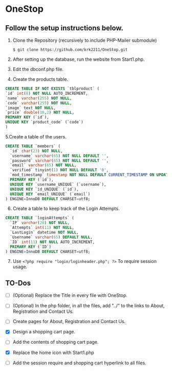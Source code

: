 # OneStop

## Follow the setup instructions below.
1.  Clone the Repository (recursively to include PHP-Mailer submodule)
    ```
    $ git clone https://github.com/krk2211/OneStop.git
    ```

2. After setting up the database, run the website from Start1.php.

3. Edit the dbconf.php file.

4. Create the products table.
```sql
CREATE TABLE IF NOT EXISTS `tblproduct` (
`id` int(8) NOT NULL AUTO_INCREMENT,
`name` varchar(255) NOT NULL,
`code` varchar(255) NOT NULL,
`image` text NOT NULL,
`price` double(10,2) NOT NULL,
PRIMARY KEY (`id`),
UNIQUE KEY `product_code` (`code`)
)
```

5.Create a table of the users.
```sql
CREATE TABLE `members` (
  `id` char(23) NOT NULL,
  `username` varchar(65) NOT NULL DEFAULT '',
  `password` varchar(65) NOT NULL DEFAULT '',
  `email` varchar(65) NOT NULL,
  `verified` tinyint(1) NOT NULL DEFAULT '0',
  `mod_timestamp` timestamp NOT NULL DEFAULT CURRENT_TIMESTAMP ON UPDATE CURRENT_TIMESTAMP,
  PRIMARY KEY (`id`),
  UNIQUE KEY `username_UNIQUE` (`username`),
  UNIQUE KEY `id_UNIQUE` (`id`),
  UNIQUE KEY `email_UNIQUE` (`email`)
) ENGINE=InnoDB DEFAULT CHARSET=utf8;
```

6. Create a table to keep track of the Login Attempts.
```sql
CREATE TABLE `loginAttempts` (
  `IP` varchar(20) NOT NULL,
  `Attempts` int(11) NOT NULL,
  `LastLogin` datetime NOT NULL,
  `Username` varchar(65) DEFAULT NULL,
  `ID` int(11) NOT NULL AUTO_INCREMENT,
  PRIMARY KEY (`ID`)
) ENGINE=InnoDB DEFAULT CHARSET=utf8;
```

7. Use `<?php require "login/loginheader.php"; ?>` To require session usage.


## TO-Dos

- [ ] \(Optional) Replace the Title in every file with OneStop.

- [ ] \(Optional) In the php folder, in all the files, add "../" to the links to About, Registration and Contact Us.

- [ ] Create pages for About, Registration and Contact Us.

- [x] Design a shopping cart page.

- [ ] Add the contents of shopping cart page.

- [x] Replace the home icon with Start1.php

- [ ] Add the session require and shopping cart hyperlink to all files.
